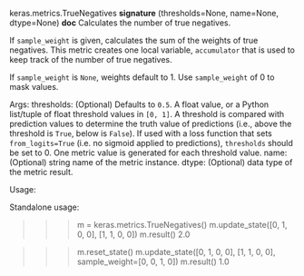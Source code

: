 keras.metrics.TrueNegatives
__signature__
(thresholds=None, name=None, dtype=None)
__doc__
Calculates the number of true negatives.

If `sample_weight` is given, calculates the sum of the weights of
true negatives. This metric creates one local variable, `accumulator`
that is used to keep track of the number of true negatives.

If `sample_weight` is `None`, weights default to 1.
Use `sample_weight` of 0 to mask values.

Args:
    thresholds: (Optional) Defaults to `0.5`. A float value, or a Python
        list/tuple of float threshold values in `[0, 1]`. A threshold is
        compared with prediction values to determine the truth value of
        predictions (i.e., above the threshold is `True`, below is `False`).
        If used with a loss function that sets `from_logits=True` (i.e. no
        sigmoid applied to predictions), `thresholds` should be set to 0.
        One metric value is generated for each threshold value.
    name: (Optional) string name of the metric instance.
    dtype: (Optional) data type of the metric result.

Usage:

Standalone usage:

>>> m = keras.metrics.TrueNegatives()
>>> m.update_state([0, 1, 0, 0], [1, 1, 0, 0])
>>> m.result()
2.0

>>> m.reset_state()
>>> m.update_state([0, 1, 0, 0], [1, 1, 0, 0], sample_weight=[0, 0, 1, 0])
>>> m.result()
1.0
